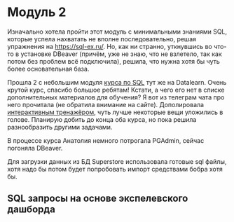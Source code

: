 # Модуль 2

Изначально хотела пройти этот модуль с минимальными знаниями SQL, которые успела нахватать не вполне последовательно, решая упражнения на https://sql-ex.ru/. Но, как ни странно, уткнувшись во что-то в установке DBeaver (причём, уже не знаю, что не взлетело, так как потом без проблем всё подключила), решила, что нужна хотя бы чуть более основательная база. 

Прошла 2 c небольшим модуля [курса по SQL](https://datalearn.ru/kurs-po-sql) тут же на Datalearn. Очень крутой курс, спасибо большое ребятам! Кстати, а чего его нет в списке дополнительных материалов для обучения? Я вот из телеграм чата про него прочитала (не обратила внимание на сайте). Дополировала [интерактивным тренажёром](https://stepik.org/course/63054/), чуть лучше некоторые вещи уложились в голове. Планирую добить до конца оба курса, но пока решила разнообразить другими задачами. 

В процессе курса Анатолия немного потрогала PGAdmin, сейчас погоняла DBeaver. 

Для загрузки данных из БД Superstore использовала готовые sql файлы, хотя надо бы потом будет попробовать импорт средствами бобра хотя бы. 

## SQL запросы на основе экспелевского дашборда
